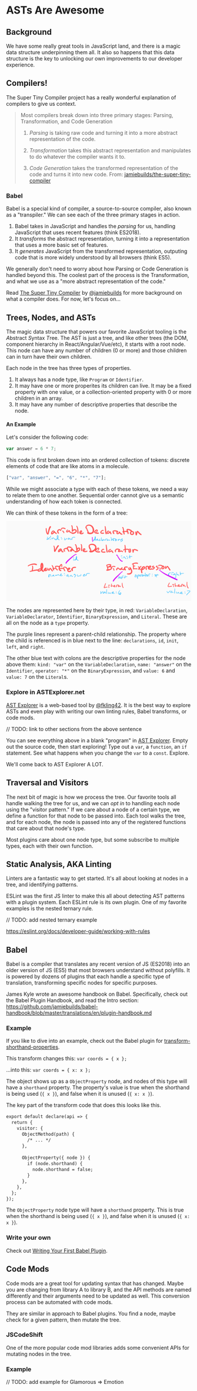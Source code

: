# ASTs Are Awesome

## Background

We have some really great tools in JavaScript land, and there is a magic data structure underpinning them all. It also so happens that this data structure is the key to unlocking our own improvements to our developer experience.

## Compilers!

The Super Tiny Compiler project has a really wonderful explanation of compilers to give us context.

> Most compilers break down into three primary stages: Parsing, Transformation, and Code Generation
>
> 1. _Parsing_ is taking raw code and turning it into a more abstract
>    representation of the code.
>
> 2. _Transformation_ takes this abstract representation and manipulates to do
>    whatever the compiler wants it to.
>
> 3. _Code Generation_ takes the transformed representation of the code and
>    turns it into new code.
>    From: [jamiebuilds/the-super-tiny-compiler](https://github.com/jamiebuilds/the-super-tiny-compiler/blob/master/the-super-tiny-compiler.js#L103)

### Babel

Babel is a special kind of compiler, a source-to-source compiler, also known as a "transpiler." We can see each of the three primary stages in action.

1. Babel takes in JavaScript and handles the _parsing_ for us, handling JavaScript that uses recent features (think ES2018).
2. It _transforms_ the abstract representation, turning it into a representation that uses a more basic set of features.
3. It _generates_ JavaScript from the transformed representation, outputing code that is more widely understood by all browsers (think ES5).

We generally don't need to worry about how Parsing or Code Generation is handled beyond this. The coolest part of the process is the Transformation, and what we use as a "more abstract representation of the code."

Read [The Super Tiny Compiler](https://github.com/jamiebuilds/the-super-tiny-compiler) by [@jamiebuilds](https://twitter.com/jamiebuilds) for more background on what a compiler does. For now, let's focus on...

## Trees, Nodes, and ASTs

The magic data structure that powers our favorite JavaScript tooling is the *A*bstract *S*yntax *T*ree. The AST is just a tree, and like other trees (the DOM, component hierarchy in React/Angular/Vue/etc), it starts with a root node. This node can have any number of children (0 or more) and those children can in turn have their own children.

Each node in the tree has three types of properties.

1. It always has a node type, like `Program` or `Identifier`.
2. It may have one or more properites its children can live. It may be a fixed property with one value, or a collection-oriented property with 0 or more children in an array.
3. It may have any number of descriptive properties that describe the node.

#### An Example

Let's consider the following code:

```javascript
var answer = 6 * 7;
```

This code is first broken down into an ordered collection of tokens: discrete elements of code that are like atoms in a molecule.

```javascript
["var", "answer", "=", "6", "*", "7"];
```

While we might associate a type with each of these tokens, we need a way to relate them to one another. Sequential order cannot give us a semantic understanding of how each token is connected.

We can think of these tokens in the form of a tree:

![AST example](assets/tree.png)

The nodes are represented here by their type, in red: `VariableDeclaration`, `VariableDeclarator`, `Identifier`, `BinaryExpression`, and `Literal`. These are all on the node as a `type` property.

The purple lines represent a parent-child relationship. The property where the child is referenced is in blue next to the line: `declarations`, `id`, `init`, `left`, and `right`.

The other blue text with colons are the descriptive properties for the node above them: `kind: "var"` on the `VariableDeclaration`, `name: "answer"` on the `Identifier`, `operator: "*"` on the `BinaryExpression`, and `value: 6` and `value: 7` on the `Literal`s.

### Explore in ASTExplorer.net

[AST Explorer](https://astexplorer.net/) is a web-based tool by [@fkling42](https://twitter.com/fkling42). It is the best way to explore ASTs and even play with writing our own linting rules, Babel transforms, or code mods.

// TODO: link to other sections from the above sentence

You can see everything above in a blank "program" in [AST Explorer](https://astexplorer.net/). Empty out the source code, then start exploring! Type out a `var`, a `function`, an `if` statement. See what happens when you change the `var` to a `const`. Explore.

We'll come back to AST Explorer A LOT.

## Traversal and Visitors

The next bit of magic is how we process the tree. Our favorite tools all handle walking the tree for us, and we can _opt in_ to handling each node using the "visitor pattern." If we care about a node of a certain type, we define a function for that node to be passed into. Each tool walks the tree, and for each node, the node is passed into any of the registered functions that care about that node's type.

Most plugins care about one node type, but some subscribe to multiple types, each with their own function.

## Static Analysis, AKA Linting

Linters are a fantastic way to get started. It's all about looking at nodes in a tree, and identifying patterns.

ESLint was the first JS linter to make this all about detecting AST patterns with a plugin system. Each ESLint rule is its own plugin. One of my favorite examples is the nested ternary rule.

// TODO: add nested ternary example

https://eslint.org/docs/developer-guide/working-with-rules

## Babel

Babel is a compiler that translates any recent version of JS (ES2018) into an older version of JS (ES5) that most browsers understand without polyfills. It is powered by dozens of plugins that each handle a specific type of translation, transforming specific nodes for specific purposes.

James Kyle wrote an awesome handbook on Babel. Specifically, check out the Babel Plugin Handbook, and read the Intro section: https://github.com/jamiebuilds/babel-handbook/blob/master/translations/en/plugin-handbook.md

### Example

If you like to dive into an example, check out the Babel plugin for [transform-shorthand-properties](https://github.com/babel/babel/tree/master/packages/babel-plugin-transform-shorthand-properties).

This transform changes this:
`var coords = { x };`

...into this:
`var coords = { x: x };`

The object shows up as a `ObjectProperty` node, and nodes of this type will have a `shorthand` property. The property's value is true when the shorthand is being used (`{ x }`), and false when it is unused (`{ x: x }`).

The key part of the transform code that does this looks like this.

```
export default declare(api => {
  return {
    visitor: {
      ObjectMethod(path) {
        /* ... */
      },

      ObjectProperty({ node }) {
        if (node.shorthand) {
          node.shorthand = false;
        }
      },
    },
  };
});
```

The `ObjectProperty` node type will have a `shorthand` property. This is true when the shorthand is being used (`{ x }`), and false when it is unused (`{ x: x }`).

### Write your own

Check out [Writing Your First Babel Plugin](https://github.com/jamiebuilds/babel-handbook/blob/master/translations/en/plugin-handbook.md#writing-your-first-babel-plugin).

## Code Mods

Code mods are a great tool for updating syntax that has changed. Maybe you are changing from library A to library B, and the API methods are named differently and their arguments need to be updated as well. This conversion process can be automated with code mods.

They are similar in approach to Babel plugins. You find a node, maybe check for a given pattern, then mutate the tree.

### JSCodeShift

One of the more popular code mod libraries adds some convenient APIs for mutating nodes in the tree.

### Example

// TODO: add example for Glamorous => Emotion
